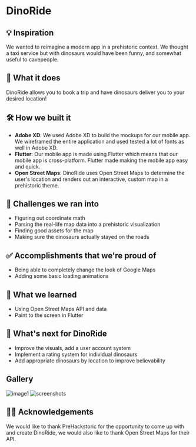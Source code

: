# DinoRide

## 💡 Inspiration
We wanted to reimagine a modern app in a prehistoric context. We thought a taxi service but with dinosaurs would have been funny, and somewhat useful to cavepeople.

## 📱 What it does
DinoRide allows you to book a trip and have dinosaurs deliver you to your desired location!

## 🛠 How we built it
 - **Adobe XD**: We used Adobe XD to build the mockups for our mobile app. We wireframed the entire application and used tested a lot of fonts as well in Adobe XD.
 - **Flutter**: Our mobile app is made using Flutter which means that our mobile app is cross-platform. Flutter made making the mobile app easy and quick.
 - **Open Street Maps**: DinoRide uses Open Street Maps to determine the user's location and renders out an interactive, custom map in a prehistoric theme.

## 🛑 Challenges we ran into
- Figuring out coordinate math
- Parsing the real-life map data into a prehistoric visualization
- Finding good assets for the map
- Making sure the dinosaurs actually stayed on the roads

## ✅ Accomplishments that we're proud of
 - Being able to completely change the look of Google Maps
 - Adding some basic loading animations

## 📖 What we learned
- Using Open Street Maps API and data
- Paint to the screen in Flutter

## 🤔 What's next for DinoRide
- Improve the visuals, add a user account system
- Implement a rating system for individual dinosaurs
- Add appropriate dinosaurs by location to improve believability

## Gallery
![image1](https://user-images.githubusercontent.com/47152801/132972247-f0589521-0c5c-4152-8cea-37af3523be73.png)
![screenshots](https://user-images.githubusercontent.com/47152801/132972249-4e765caa-a48f-404a-bc39-4b2cca8e8e91.png)


## 🙇‍♂️ Acknowledgements
We would like to thank PreHackstoric for the opportunity to come up with and create DinoRide, we would also like to thank Open Street Maps for their API.
